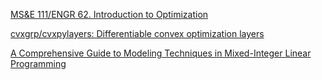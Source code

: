 [MS&E 111/ENGR 62. Introduction to Optimization](https://web.stanford.edu/~ashishg/msande111/)

[cvxgrp/cvxpylayers: Differentiable convex optimization layers](https://github.com/cvxgrp/cvxpylayers)

[A Comprehensive Guide to Modeling Techniques in Mixed-Integer Linear Programming](https://towardsdatascience.com/a-comprehensive-guide-to-modeling-techniques-in-mixed-integer-linear-programming-3e96cc1bc03d#5120)
